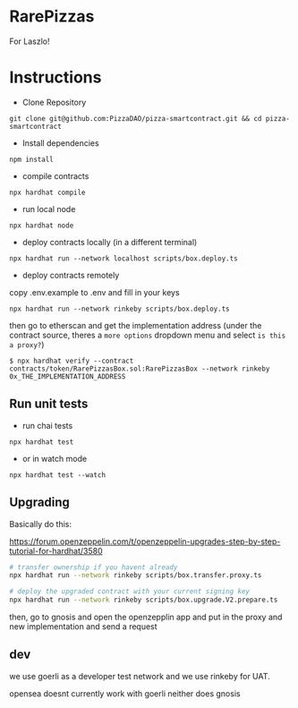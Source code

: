 # RarePizzas
For Laszlo!

# Instructions

- Clone Repository

```
git clone git@github.com:PizzaDAO/pizza-smartcontract.git && cd pizza-smartcontract
```
- Install dependencies

```
npm install
```

- compile contracts

```
npx hardhat compile
```

- run local node

```
npx hardhat node
```

- deploy contracts locally (in a different terminal)

```
npx hardhat run --network localhost scripts/box.deploy.ts
```

- deploy contracts remotely

copy .env.example to .env and fill in your keys

```
npx hardhat run --network rinkeby scripts/box.deploy.ts
```

then go to etherscan and get the implementation address (under the contract source, theres a `more options` dropdown menu and select `is this a proxy?`)

```
$ npx hardhat verify --contract contracts/token/RarePizzasBox.sol:RarePizzasBox --network rinkeby 0x_THE_IMPLEMENTATION_ADDRESS
```

## Run unit tests

- run chai tests

```
npx hardhat test
```

- or in watch mode

```
npx hardhat test --watch
```

## Upgrading

Basically do this:

https://forum.openzeppelin.com/t/openzeppelin-upgrades-step-by-step-tutorial-for-hardhat/3580


```bash
# transfer ownership if you havent already
npx hardhat run --network rinkeby scripts/box.transfer.proxy.ts
```

```bash
# deploy the upgraded contract with your current signing key
npx hardhat run --network rinkeby scripts/box.upgrade.V2.prepare.ts
```

then, go to gnosis and open the openzepplin app and put in the proxy and new implementation and send a request


## dev

we use goerli as a developer test network and we use rinkeby for UAT.

opensea doesnt currently work with goerli
neither does gnosis